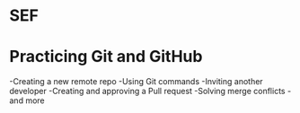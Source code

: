 # SEF
# Practicing Git and GitHub
-Creating a new remote repo
-Using Git commands
-Inviting another developer
-Creating and approving a Pull request
-Solving merge conflicts
-and more
